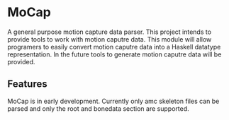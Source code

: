 MoCap
===

A general purpose motion capture data parser. This project intends to provide tools to work with motion caputre data. This module will allow programers to easily convert motion caputre data into a Haskell datatype representation. In the future tools to generate motion caputre data will be provided. 

## Features

MoCap is in early development. Currently only amc skeleton files can be parsed and only the root and bonedata section are supported.